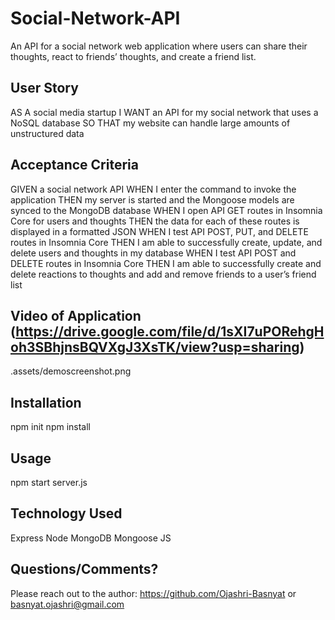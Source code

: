 # Social-Network-API
An API for a social network web application where users can share their thoughts, react to friends’ thoughts, and create a friend list.


## User Story 
AS A social media startup
I WANT an API for my social network that uses a NoSQL database
SO THAT my website can handle large amounts of unstructured data

## Acceptance Criteria
GIVEN a social network API
WHEN I enter the command to invoke the application
THEN my server is started and the Mongoose models are synced to the MongoDB database
WHEN I open API GET routes in Insomnia Core for users and thoughts
THEN the data for each of these routes is displayed in a formatted JSON
WHEN I test API POST, PUT, and DELETE routes in Insomnia Core
THEN I am able to successfully create, update, and delete users and thoughts in my database
WHEN I test API POST and DELETE routes in Insomnia Core
THEN I am able to successfully create and delete reactions to thoughts and add and remove friends to a user’s friend list

## Video of Application (https://drive.google.com/file/d/1sXI7uPORehgHoh3SBhjnsBQVXgJ3XsTK/view?usp=sharing)
<img>.assets/demoscreenshot.png</img>

## Installation
npm init
npm install

## Usage
npm start server.js

## Technology Used
Express
Node
MongoDB
Mongoose
JS

## Questions/Comments?
Please reach out to the author: https://github.com/Ojashri-Basnyat or basnyat.ojashri@gmail.com 